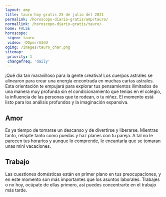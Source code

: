 ```yaml
---
layout: amp
title: tauro hoy gratis 25 de julio del 2021 
permalink: /horoscopo-diario-gratis/amp/tauro/
normallink: /horoscopo-diario-gratis/tauro/
home: FALSE
horoscopo:
 signo: tauro
 video: -DQpmrrAIeU
ogimg: /images/tauro_char.png
sitemap:
 priority: 1
 changefreq: 'daily'
---
```



¡Qué día tan maravilloso para la gente creativa! Los cuerpos astrales se alinearon para crear una energía encontrada en muchas cartas astrales. Esta orientación te empujará para explorar tus pensamientos ilimitados de una manera muy profunda sin el condicionamiento que tenias en el colegio, la influencia de las personas que te rodean, o tu niñez. El momento está listo para los análisis profundos y la imaginación expansiva.

## Amor

Es ya tiempo de tomarse un descanso y de divertirse y liberarse. Mientras tanto, relájate tanto como puedas y haz planes con tu pareja. A tal no le parecen tus horarios y aunque lo comprende, le encantaría que se tomaran unas mini vacaciones.

## Trabajo

Las cuestiones domésticas están en primer plano en tus preocupaciones, y en este momento son más importantes que los asuntos laborales. Trabajes o no hoy, ocúpate de ellas primero, así puedes concentrarte en el trabajo más tarde.